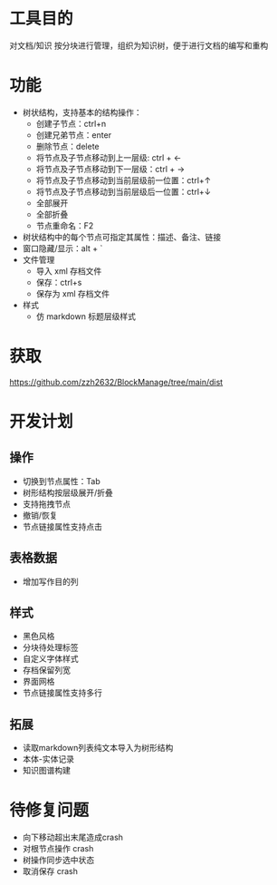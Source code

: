 # 工具目的
对文档/知识 按分块进行管理，组织为知识树，便于进行文档的编写和重构

# 功能
- 树状结构，支持基本的结构操作：
    - 创建子节点：ctrl+n
    - 创建兄弟节点：enter
    - 删除节点：delete
    - 将节点及子节点移动到上一层级: ctrl + ←
    - 将节点及子节点移动到下一层级：ctrl + →
    - 将节点及子节点移动到当前层级前一位置：ctrl+↑
    - 将节点及子节点移动到当前层级后一位置：ctrl+↓
    - 全部展开
    - 全部折叠
    - 节点重命名：F2
- 树状结构中的每个节点可指定其属性：描述、备注、链接
- 窗口隐藏/显示：alt + `
- 文件管理
    - 导入 xml 存档文件
    - 保存：ctrl+s
    - 保存为 xml 存档文件
- 样式
    - 仿 markdown 标题层级样式

# 获取
<https://github.com/zzh2632/BlockManage/tree/main/dist>

# 开发计划

## 操作
- 切换到节点属性：Tab
- 树形结构按层级展开/折叠
- 支持拖拽节点
- 撤销/恢复
- 节点链接属性支持点击

## 表格数据
- 增加写作目的列

## 样式
- 黑色风格
- 分块待处理标签
- 自定义字体样式
- 存档保留列宽
- 界面网格
- 节点链接属性支持多行

## 拓展
- 读取markdown列表纯文本导入为树形结构
- 本体-实体记录
- 知识图谱构建

# 待修复问题
- 向下移动超出末尾造成crash
- 对根节点操作 crash
- 树操作同步选中状态
- 取消保存 crash

